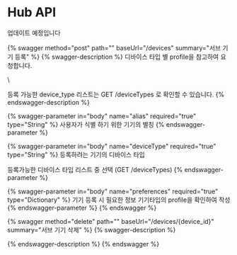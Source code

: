 # Hub API

업데이트 예정입니다

{% swagger method="post" path="" baseUrl="/devices" summary="서브 기기 등록" %}
{% swagger-description %}
디바이스 타입 별 profile을 참고하여 요청합니다.

\


등록 가능한 device_type 리스트는 GET /deviceTypes 로 확인할 수 있습니다.
{% endswagger-description %}

{% swagger-parameter in="body" name="alias" required="true" type="String" %}
사용자가 식별 하기 위한 기기의 별칭
{% endswagger-parameter %}

{% swagger-parameter in="body" name="deviceType" required="true" type="String" %}
등록하려는 기기의 디바이스 타입

등록가능한 디바이스 타입 리스트 중 선택 (GET /deviceTypes)
{% endswagger-parameter %}

{% swagger-parameter in="body" name="preferences" required="true" type="Dictionary" %}
기기 등록 시 필요한 정보 기기타입의 profile을 확인하여 작성
{% endswagger-parameter %}
{% endswagger %}

{% swagger method="delete" path="" baseUrl="/devices/{device_id}" summary="서브 기기 삭제" %}
{% swagger-description %}

{% endswagger-description %}
{% endswagger %}

